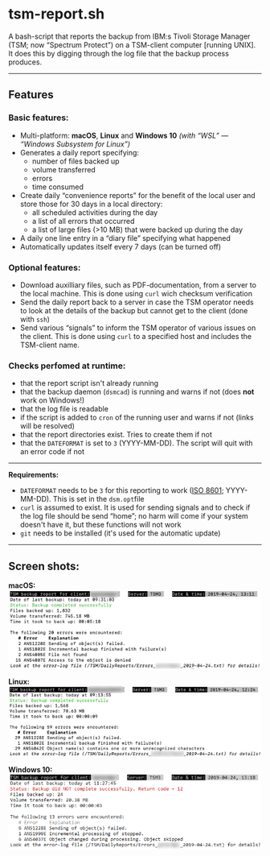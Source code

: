 # tsm-report.sh
A bash-script that reports the backup from IBM:s Tivoli Storage Manager (TSM; now “Spectrum Protect”) on a TSM-client computer [running UNIX].  
It does this by digging through the log file that the backup process produces.

-----

## Features

### Basic features:
* Multi-platform: **macOS**, **Linux** and **Windows 10** *(with “WSL” — “Windows Subsystem for Linux”)*
* Generates a daily report specifying:
  *  number of files backed up
  *  volume transferred
  *  errors
  *  time consumed
* Create daily “convenience reports” for the benefit of the local user and store those for 30 days in a local directory:
  * all scheduled activities during the day
  * a list of all errors that occurred
  * a list of large files (>10 MB) that were backed up during the day
* A daily one line entry in a “diary file” specifying what happened
* Automatically updates itself every 7 days (can be turned off)

### Optional features:
* Download auxilliary files, such as PDF-documentation, from a server to the local machine. This is done using `curl` wich checksum verification
* Send the daily report back to a server in case the TSM operator needs to look at the details of the backup but cannot get to the client (done with `ssh`)
* Send various “signals” to inform the TSM operator of various issues on the client. This is done using `curl` to a specified host and includes the TSM-client name.  

### Checks perfomed at runtime:
* that the report script isn't already running
* that the backup daemon (`dsmcad`) is running and warns if not (does **not** work on Windows!)
* that the log file is readable
* if the script is added to `cron` of the running user and warns if not (links will be resolved)
* that the report directories exist. Tries to create them if not
* that the `DATEFORMAT` is set to `3` (YYYY-MM-DD). The script will quit with an error code if not


-----

**Requirements:**

* `DATEFORMAT` needs to be `3` for this reporting to work ([ISO 8601](https://en.wikipedia.org/wiki/ISO_8601); YYYY-MM-DD). This is set in the `dsm.opt`file
* `curl` is assumed to exist. It is used for sending signals and to check if the log file should be send “home”; no harm will come if your system doesn't have it, but these functions will not work
* `git` needs to be installed (it's used for the automatic update)

-----
## Screen shots:

**macOS:**  
![tsm-report on macOS](tsm-report_macOS.png)

**Linux:**  
![tsm-report on Linux](tsm-report_Linux.png)

**Windows 10:**  
![tsm-report on Windows](tsm-report_Windows.png)
